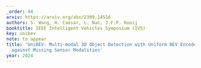 ```yaml
---
_order: 44
arxiv: https://arxiv.org/abs/2309.14516
authors: S. Wang, H. Caesar, L. Nan, J.F.P. Kooij
booktitle: IEEE Intelligent Vehicles Symposium (IVS)
key: unibev
note: to appear
title: 'UniBEV: Multi-modal 3D Object Detection with Uniform BEV Encoders for Robustness
  against Missing Sensor Modalities'
year: 2024
---
```


